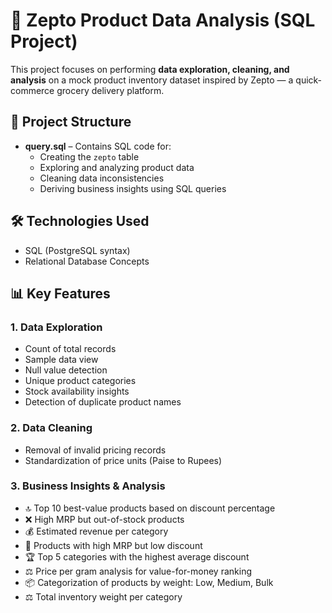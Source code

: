 # 🛒 Zepto Product Data Analysis (SQL Project)

This project focuses on performing **data exploration, cleaning, and analysis** on a mock product inventory dataset inspired by Zepto — a quick-commerce grocery delivery platform.

## 📂 Project Structure

- **query.sql** – Contains SQL code for:
  - Creating the `zepto` table
  - Exploring and analyzing product data
  - Cleaning data inconsistencies
  - Deriving business insights using SQL queries

## 🛠️ Technologies Used

- SQL (PostgreSQL syntax)
- Relational Database Concepts

## 📊 Key Features

### 1. **Data Exploration**
- Count of total records
- Sample data view
- Null value detection
- Unique product categories
- Stock availability insights
- Detection of duplicate product names

### 2. **Data Cleaning**
- Removal of invalid pricing records
- Standardization of price units (Paise to Rupees)

### 3. **Business Insights & Analysis**
- 🔝 Top 10 best-value products based on discount percentage
- ❌ High MRP but out-of-stock products
- 💰 Estimated revenue per category
- 🎯 Products with high MRP but low discount
- 🏆 Top 5 categories with the highest average discount
- ⚖️ Price per gram analysis for value-for-money ranking
- 📦 Categorization of products by weight: Low, Medium, Bulk
- ⚖️ Total inventory weight per category

